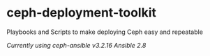 # ceph-deployment-toolkit
Playbooks and Scripts to make deploying Ceph easy and repeatable

*Currently using ceph-ansible v3.2.16* 
*Ansible 2.8*
